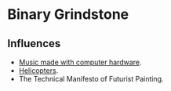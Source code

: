 # Binary Grindstone

## Influences

* [Music made with computer hardware](http://www.youtube.com/user/Gigawipf?feature=watch).
* [Helicopters](https://www.google.co.uk/search?q=helicopter&client=ubuntu-browser&source=lnms&tbm=isch&sa=X&ei=0l72UoWZG5ORhQfQ7IGoAQ&ved=0CAkQ_AUoAQ&biw=1517&bih=758&dpr=0.9).
* The Technical Manifesto of Futurist Painting.


